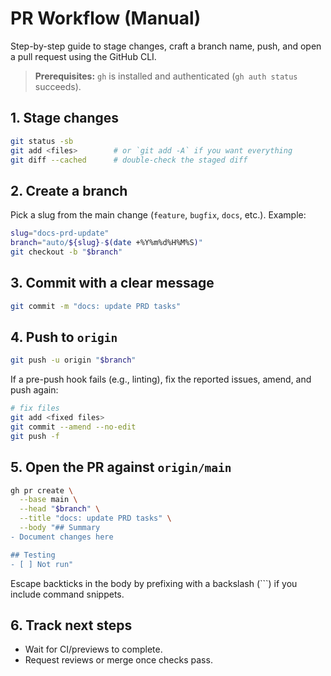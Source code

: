 # PR Workflow (Manual)

Step-by-step guide to stage changes, craft a branch name, push, and open a pull request using the GitHub CLI.

> **Prerequisites:** `gh` is installed and authenticated (`gh auth status` succeeds).

## 1. Stage changes

```bash
git status -sb
git add <files>        # or `git add -A` if you want everything
git diff --cached      # double-check the staged diff
```

## 2. Create a branch

Pick a slug from the main change (`feature`, `bugfix`, `docs`, etc.). Example:

```bash
slug="docs-prd-update"
branch="auto/${slug}-$(date +%Y%m%d%H%M%S)"
git checkout -b "$branch"
```

## 3. Commit with a clear message

```bash
git commit -m "docs: update PRD tasks"
```

## 4. Push to `origin`

```bash
git push -u origin "$branch"
```

If a pre-push hook fails (e.g., linting), fix the reported issues, amend, and push again:

```bash
# fix files
git add <fixed files>
git commit --amend --no-edit
git push -f
```

## 5. Open the PR against `origin/main`

```bash
gh pr create \
  --base main \
  --head "$branch" \
  --title "docs: update PRD tasks" \
  --body "## Summary
- Document changes here

## Testing
- [ ] Not run"
```

Escape backticks in the body by prefixing with a backslash (`\``) if you include command snippets.

## 6. Track next steps

- Wait for CI/previews to complete.
- Request reviews or merge once checks pass.
